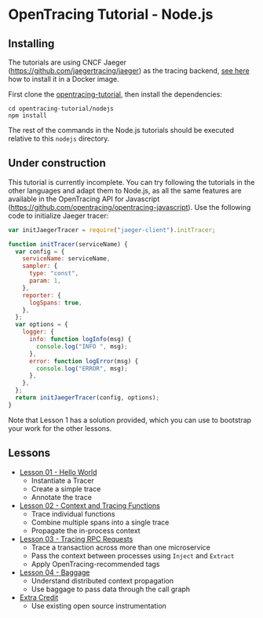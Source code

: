 # OpenTracing Tutorial - Node.js

## Installing

The tutorials are using CNCF Jaeger (https://github.com/jaegertracing/jaeger) as the tracing backend,
[see here](../README.md) how to install it in a Docker image.

First clone the [opentracing-tutorial](https://github.com/yurishkuro/opentracing-tutorial), then install the dependencies:

```
cd opentracing-tutorial/nodejs
npm install
```

The rest of the commands in the Node.js tutorials should be executed relative to this `nodejs` directory.

## Under construction

This tutorial is currently incomplete. You can try following the tutorials in the other languages
and adapt them to Node.js, as all the same features are available in the OpenTracing API for Javascript
(https://github.com/opentracing/opentracing-javascript). Use the following code to initialize Jaeger tracer:

```javascript
var initJaegerTracer = require("jaeger-client").initTracer;

function initTracer(serviceName) {
  var config = {
    serviceName: serviceName,
    sampler: {
      type: "const",
      param: 1,
    },
    reporter: {
      logSpans: true,
    },
  };
  var options = {
    logger: {
      info: function logInfo(msg) {
        console.log("INFO ", msg);
      },
      error: function logError(msg) {
        console.log("ERROR", msg);
      },
    },
  };
  return initJaegerTracer(config, options);
}
```

Note that Lesson 1 has a solution provided, which you can use to bootstrap your work for the other lessons.

## Lessons

* [Lesson 01 - Hello World](./lesson01)
  * Instantiate a Tracer
  * Create a simple trace
  * Annotate the trace
* [Lesson 02 - Context and Tracing Functions](./lesson02)
  * Trace individual functions
  * Combine multiple spans into a single trace
  * Propagate the in-process context
* [Lesson 03 - Tracing RPC Requests](./lesson03)
  * Trace a transaction across more than one microservice
  * Pass the context between processes using `Inject` and `Extract`
  * Apply OpenTracing-recommended tags
* [Lesson 04 - Baggage](./lesson04)
  * Understand distributed context propagation
  * Use baggage to pass data through the call graph
* [Extra Credit](./extracredit)
  * Use existing open source instrumentation
